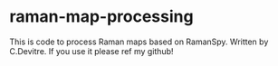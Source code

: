 # raman-map-processing
This is code to process Raman maps based on RamanSpy. Written by C.Devitre. If you use it please ref my github!
